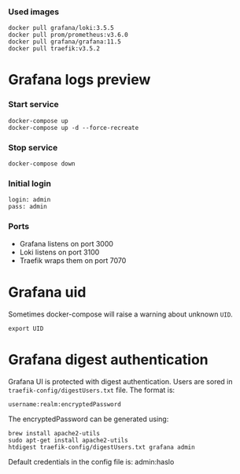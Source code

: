 ### Used images
```
docker pull grafana/loki:3.5.5
docker pull prom/prometheus:v3.6.0
docker pull grafana/grafana:11.5
docker pull traefik:v3.5.2
```
# Grafana logs preview

### Start service
```
docker-compose up
docker-compose up -d --force-recreate
```
### Stop service
```
docker-compose down
```

### Initial login
```
login: admin
pass: admin
```

### Ports
- Grafana listens on port 3000
- Loki listens on port 3100
- Traefik wraps them on port 7070

# Grafana uid
Sometimes docker-compose will raise a warning about unknown `UID`.
```
export UID
```

# Grafana digest authentication
Grafana UI is protected with digest authentication. Users are sored in `traefik-config/digestUsers.txt` file. 
The format is:
```
username:realm:encryptedPassword
```
The encryptedPassword can be generated using:
```
brew install apache2-utils
sudo apt-get install apache2-utils
htdigest traefik-config/digestUsers.txt grafana admin
```
Default credentials in the config file is: admin:haslo
